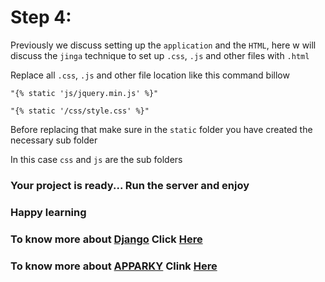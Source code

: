 # Step 4:

Previously we discuss setting up the `application` and the `HTML`, here w will discuss the `jinga` technique to set up `.css`, `.js` and other files with `.html`


Replace all `.css`, `.js` and other file location like this command billow

```commandline
"{% static 'js/jquery.min.js' %}"
```

```commandline
"{% static '/css/style.css' %}"
```

Before replacing that make sure in the `static` folder you have created the necessary sub folder 

In this case `css` and `js` are the sub folders


### Your project is ready... Run the server and enjoy 

### Happy learning

### To know more about [Django](https://www.djangoproject.com/) Click [Here](https://www.djangoproject.com/)
### To know more about [APPARKY](https://apparky-soumenmtec-gmailcom.vercel.app/) Clink [Here](https://apparky-soumenmtec-gmailcom.vercel.app/)